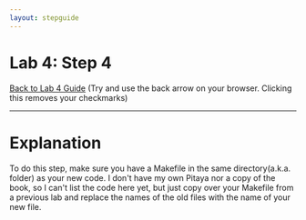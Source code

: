```yaml
---
layout: stepguide
---
```

# Lab 4: Step 4
[Back to Lab 4 Guide](./guide.md) (Try and use the back arrow on your browser. Clicking this removes your checkmarks)

---
# Explanation
To do this step, make sure you have a Makefile in the same directory(a.k.a. folder) as your new code. I don't have my own Pitaya nor a copy of the book, so I can't list the code here yet, but just copy over your Makefile from a previous lab and replace the names of the old files with the name of your new file.
